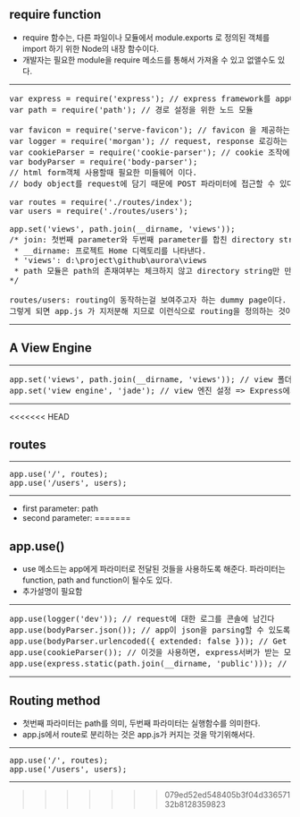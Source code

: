  ## require function
 + require 함수는, 다른 파일이나 모듈에서 module.exports 로 정의된 객체를 import 하기 위한 Node의 내장 함수이다.
 + 개발자는 필요한 module을 require 메소드를 통해서 가져올 수 있고 없앨수도 있다.
 ---
<pre>
var express = require('express'); // express framework를 app에 추가
var path = require('path'); // 경로 설정을 위한 노드 모듈

var favicon = require('serve-favicon'); // favicon 을 제공하는 express 미들웨어 이다. 이 미들웨어는 삭제해도 상관 없다.
var logger = require('morgan'); // request, response 로깅하는 미들웨어. 삭제해도 무방하다.
var cookieParser = require('cookie-parser'); // cookie 조작에 사용하는 미들웨어 이다. 만약 app에서 cookie를 사용하지 않으면 삭제해도 무방하다.
var bodyParser = require('body-parser');
// html form객체 사용할때 필요한 미들웨어 이다.  
// body object를 request에 담기 때문에 POST 파라미터에 접근할 수 있다. 

var routes = require('./routes/index');
var users = require('./routes/users');

app.set('views', path.join(__dirname, 'views')); 
/* join: 첫번째 parameter와 두번째 parameter를 합친 directory string을 리턴한다.
 * __dirname: 프로젝트 Home 디렉토리를 나타낸다. 
 * 'views': d:\project\github\aurora\views  
 * path 모듈은 path의 존재여부는 체크하지 않고 directory string만 만들어 준다.
*/

routes/users: routing이 동작하는걸 보여주고자 하는 dummy page이다. app.js에서 routing을 구현할 수 있지만,
그렇게 되면 app.js 가 지저분해 지므로 이런식으로 routing을 정의하는 것이 좋다.
</pre>
---

## A View Engine
---
<pre>
app.set('views', path.join(__dirname, 'views')); // view 폴더 설정 
app.set('view engine', 'jade'); // view 엔진 설정 => Express에게 jade template engine을 사용하도록 한다.
</pre>
---

<<<<<<< HEAD
## routes
---
<pre>
app.use('/', routes);  
app.use('/users', users); 
</pre>
---
+ first parameter: path
+ second parameter:
=======
## app.use()
+ use 메소드는 app에게 파라미터로 전달된 것들을 사용하도록 해준다. 파라미터는 function, path and function이 될수도 있다. 
+ 추가설명이 필요함
---
<pre>
app.use(logger('dev')); // request에 대한 로그를 콘솔에 남긴다
app.use(bodyParser.json()); // app이 json을 parsing할 수 있도록 해준다. 
app.use(bodyParser.urlencoded({ extended: false })); // Get request의 경우 URL로 부터 데이터를 읽을수 있게 한다. 
app.use(cookieParser()); // 이것을 사용하면, express서버가 받는 모든 request에 대해서 cookie object를 갖는다.
app.use(express.static(path.join(__dirname, 'public'))); // public 디렉토리에서 static 파일을 관리하라는 것을 app에게 알려준다.
</pre>
---

## Routing method
+ 첫번째 파라미터는 path를 의미, 두번째 파라미터는 실행함수를 의미한다. 
+ app.js에서 route로 분리하는 것은 app.js가 커지는 것을 막기위해서다.
---
<pre>
app.use('/', routes);
app.use('/users', users);
</pre>
---

>>>>>>> 079ed52ed548405b3f04d33657132b8128359823
